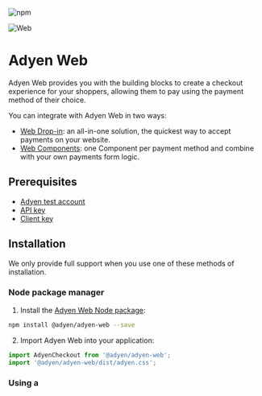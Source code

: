 ![npm](https://img.shields.io/npm/v/@adyen/adyen-web.svg)

![Web](https://user-images.githubusercontent.com/7724351/198588741-f522c3ed-ff3c-4f70-b8cb-8ff9e6d41cfa.png)

# Adyen Web

Adyen Web provides you with the building blocks to create a checkout experience for your shoppers, allowing them to pay using the payment method of their choice.

You can integrate with Adyen Web in two ways:
* [Web Drop-in](https://docs.adyen.com/online-payments/web-drop-in/): an all-in-one solution, the quickest way to accept payments on your website.
* [Web Components](https://docs.adyen.com/online-payments/web-components): one Component per payment method and combine with your own payments form logic.

## Prerequisites

* [Adyen test account](https://www.adyen.com/signup)
* [API key](https://docs.adyen.com/development-resources/how-to-get-the-api-key)
* [Client key](https://docs.adyen.com/development-resources/client-side-authentication#get-your-client-key)

## Installation

We only provide full support when you use one of these methods of installation.

### Node package manager

1. Install the [Adyen Web Node package](https://www.npmjs.com/package/@adyen/adyen-web):

  ```sh
  npm install @adyen/adyen-web --save
  ```

2. Import Adyen Web into your application:

  ```js
  import AdyenCheckout from '@adyen/adyen-web';
  import '@adyen/adyen-web/dist/adyen.css';
  ```

### Using a <script> tag

You can also import Adyen Web using a `<script>` tag, as shown in the [Web Components integration guide](https://docs.adyen.com/checkout/components-web#step-2-add-components).

## Development

To run the development environment:

1. Clone [this repository](https://github.com/Adyen/adyen-web).
2. Create a `.env` file on your project's root folder following the example in [`env.default`](env.default) and fill in the environment variables.
3. Install the dependencies by running:
  ```sh
  yarn install
  ```
4. Run build
  ```sh
  yarn build
  ```
5. Run the development environment, which starts a server listening on [http://localhost:3020](http://localhost:3020):
  ```sh
  yarn start
  ```

## Analytics and data tracking
Starting [v5.16.0](https://github.com/Adyen/adyen-web/releases/tag/v5.16.0) the Drop-in and Components integrations contain analytics and tracking features that are turned on by default. Find out more about [what we track and how you can control it](https://docs.adyen.com/online-payments/analytics-and-data-tracking).

## Contributing

We merge every pull request into the `master` branch. We aim to keep `master` in good shape, which allows us to release a new version whenever we need to.

Have a look at our [contributing guidelines](https://github.com/Adyen/.github/blob/master/CONTRIBUTING.md) to find out how to raise a pull request.

## See also

- [Why we open sourced Adyen Web](https://www.adyen.com/blog/why-we-opened-sourced-our-web-framework)
- [Complete documentation for Adyen Web](https://docs.adyen.com/checkout/)
- [API Explorer](https://docs.adyen.com/api-explorer/)
- [Example integrations](https://github.com/adyen-examples)
- [Adyen Components JS Sample Code](https://github.com/Adyen/adyen-components-js-sample-code)

## Support

If you have a feature request, or spotted a bug or a technical problem, [create an issue here](https://github.com/Adyen/adyen-web/issues/new/choose).

For other questions, [contact our support team](https://support.adyen.com/hc/en-us/requests/new?ticket_form_id=360000705420).

## License

This repository is available under the [MIT license](LICENSE).
